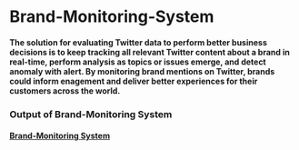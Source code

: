 # Brand-Monitoring-System

#### The solution for evaluating Twitter data to perform better business decisions is to keep tracking all relevant Twitter content about a brand in real-time, perform analysis as topics or issues emerge, and detect anomaly with alert. By monitoring brand mentions on Twitter, brands could inform enagement and deliver better experiences for their customers across the world.

### Output of Brand-Monitoring System

#### [Brand-Monitoring System](https://brand-monitoring.herokuapp.com)
